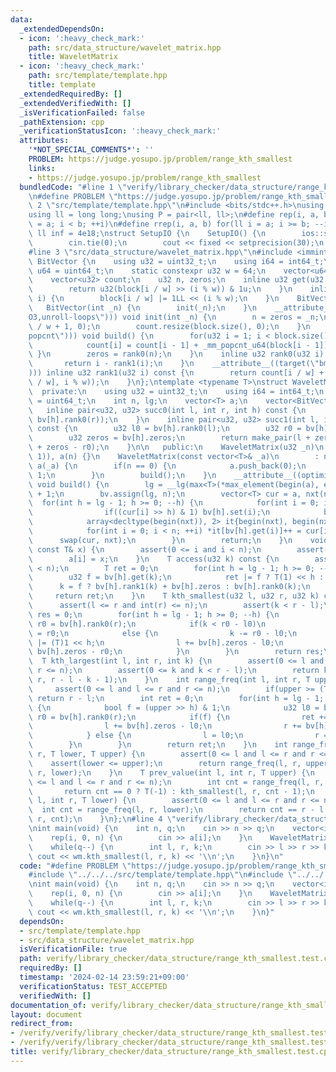 ```yaml
---
data:
  _extendedDependsOn:
  - icon: ':heavy_check_mark:'
    path: src/data_structure/wavelet_matrix.hpp
    title: WaveletMatrix
  - icon: ':heavy_check_mark:'
    path: src/template/template.hpp
    title: template
  _extendedRequiredBy: []
  _extendedVerifiedWith: []
  _isVerificationFailed: false
  _pathExtension: cpp
  _verificationStatusIcon: ':heavy_check_mark:'
  attributes:
    '*NOT_SPECIAL_COMMENTS*': ''
    PROBLEM: https://judge.yosupo.jp/problem/range_kth_smallest
    links:
    - https://judge.yosupo.jp/problem/range_kth_smallest
  bundledCode: "#line 1 \"verify/library_checker/data_structure/range_kth_smallest.test.cpp\"\
    \n#define PROBLEM \"https://judge.yosupo.jp/problem/range_kth_smallest\"\n#line\
    \ 2 \"src/template/template.hpp\"\n#include <bits/stdc++.h>\nusing namespace std;\n\
    using ll = long long;\nusing P = pair<ll, ll>;\n#define rep(i, a, b) for(ll i\
    \ = a; i < b; ++i)\n#define rrep(i, a, b) for(ll i = a; i >= b; --i)\nconstexpr\
    \ ll inf = 4e18;\nstruct SetupIO {\n    SetupIO() {\n        ios::sync_with_stdio(0);\n\
    \        cin.tie(0);\n        cout << fixed << setprecision(30);\n    }\n} setup_io;\n\
    #line 3 \"src/data_structure/wavelet_matrix.hpp\"\n#include <immintrin.h>\nstruct\
    \ BitVector {\n    using u32 = uint32_t;\n    using i64 = int64_t;\n    using\
    \ u64 = uint64_t;\n    static constexpr u32 w = 64;\n    vector<u64> block;\n\
    \    vector<u32> count;\n    u32 n, zeros;\n    inline u32 get(u32 i) const {\n\
    \        return u32(block[i / w] >> (i % w)) & 1u;\n    }\n    inline void set(u32\
    \ i) {\n        block[i / w] |= 1LL << (i % w);\n    }\n    BitVector() {}\n \
    \   BitVector(int _n) {\n        init(_n);\n    }\n    __attribute__((optimize(\"\
    O3,unroll-loops\"))) void init(int _n) {\n        n = zeros = _n;\n        block.resize(n\
    \ / w + 1, 0);\n        count.resize(block.size(), 0);\n    }\n    __attribute__((target(\"\
    popcnt\"))) void build() {\n        for(u32 i = 1; i < block.size(); ++i) {\n\
    \            count[i] = count[i - 1] + _mm_popcnt_u64(block[i - 1]);\n       \
    \ }\n        zeros = rank0(n);\n    }\n    inline u32 rank0(u32 i) const {\n \
    \       return i - rank1(i);\n    }\n    __attribute__((target(\"bmi2,popcnt\"\
    ))) inline u32 rank1(u32 i) const {\n        return count[i / w] + _mm_popcnt_u64(_bzhi_u64(block[i\
    \ / w], i % w));\n    }\n};\ntemplate <typename T>\nstruct WaveletMatrix {\n \
    \  private:\n    using u32 = uint32_t;\n    using i64 = int64_t;\n    using u64\
    \ = uint64_t;\n    int n, lg;\n    vector<T> a;\n    vector<BitVector> bv;\n \
    \   inline pair<u32, u32> succ0(int l, int r, int h) const {\n        return make_pair(bv[h].rank0(l),\
    \ bv[h].rank0(r));\n    }\n    inline pair<u32, u32> succ1(int l, int r, int h)\
    \ const {\n        u32 l0 = bv[h].rank0(l);\n        u32 r0 = bv[h].rank0(r);\n\
    \        u32 zeros = bv[h].zeros;\n        return make_pair(l + zeros - l0, r\
    \ + zeros - r0);\n    }\n\n   public:\n    WaveletMatrix(u32 _n)\n        : n(max<u32>(_n,\
    \ 1)), a(n) {}\n    WaveletMatrix(const vector<T>& _a)\n        : n(_a.size()),\
    \ a(_a) {\n        if(n == 0) {\n            a.push_back(0);\n            n =\
    \ 1;\n        }\n        build();\n    }\n    __attribute__((optimize(\"O3\")))\
    \ void build() {\n        lg = __lg(max<T>(*max_element(begin(a), end(a)), 1))\
    \ + 1;\n        bv.assign(lg, n);\n        vector<T> cur = a, nxt(n);\n      \
    \  for(int h = lg - 1; h >= 0; --h) {\n            for(int i = 0; i < n; ++i)\n\
    \                if((cur[i] >> h) & 1) bv[h].set(i);\n            bv[h].build();\n\
    \            array<decltype(begin(nxt)), 2> it{begin(nxt), begin(nxt) + bv[h].zeros};\n\
    \            for(int i = 0; i < n; ++i) *it[bv[h].get(i)]++ = cur[i];\n      \
    \      swap(cur, nxt);\n        }\n        return;\n    }\n    void set(int i,\
    \ const T& x) {\n        assert(0 <= i and i < n);\n        assert(x >= 0);\n\
    \        a[i] = x;\n    }\n    T access(u32 k) const {\n        assert(int(k)\
    \ < n);\n        T ret = 0;\n        for(int h = lg - 1; h >= 0; --h) {\n    \
    \        u32 f = bv[h].get(k);\n            ret |= f ? T(1) << h : 0;\n      \
    \      k = f ? bv[h].rank1(k) + bv[h].zeros : bv[h].rank0(k);\n        }\n   \
    \     return ret;\n    }\n    T kth_smallest(u32 l, u32 r, u32 k) const {\n  \
    \      assert(l <= r and int(r) <= n);\n        assert(k < r - l);\n        T\
    \ res = 0;\n        for(int h = lg - 1; h >= 0; --h) {\n            u32 l0 = bv[h].rank0(l),\
    \ r0 = bv[h].rank0(r);\n            if(k < r0 - l0)\n                l = l0, r\
    \ = r0;\n            else {\n                k -= r0 - l0;\n                res\
    \ |= (T)1 << h;\n                l += bv[h].zeros - l0;\n                r +=\
    \ bv[h].zeros - r0;\n            }\n        }\n        return res;\n    }\n  \
    \  T kth_largest(int l, int r, int k) {\n        assert(0 <= l and l <= r and\
    \ r <= n);\n        assert(0 <= k and k < r - l);\n        return kth_smallest(l,\
    \ r, r - l - k - 1);\n    }\n    int range_freq(int l, int r, T upper) {\n   \
    \     assert(0 <= l and l <= r and r <= n);\n        if(upper >= (T(1) << lg))\
    \ return r - l;\n        int ret = 0;\n        for(int h = lg - 1; h >= 0; --h)\
    \ {\n            bool f = (upper >> h) & 1;\n            u32 l0 = bv[h].rank0(l),\
    \ r0 = bv[h].rank0(r);\n            if(f) {\n                ret += r0 - l0;\n\
    \                l += bv[h].zeros - l0;\n                r += bv[h].zeros - r0;\n\
    \            } else {\n                l = l0;\n                r = r0;\n    \
    \        }\n        }\n        return ret;\n    }\n    int range_freq(int l, int\
    \ r, T lower, T upper) {\n        assert(0 <= l and l <= r and r <= n);\n    \
    \    assert(lower <= upper);\n        return range_freq(l, r, upper) - range_freq(l,\
    \ r, lower);\n    }\n    T prev_value(int l, int r, T upper) {\n        assert(0\
    \ <= l and l <= r and r <= n);\n        int cnt = range_freq(l, r, upper);\n \
    \       return cnt == 0 ? T(-1) : kth_smallest(l, r, cnt - 1);\n    }\n    T next_value(int\
    \ l, int r, T lower) {\n        assert(0 <= l and l <= r and r <= n);\n      \
    \  int cnt = range_freq(l, r, lower);\n        return cnt == r - l ? T(-1) : kth_smallest(l,\
    \ r, cnt);\n    }\n};\n#line 4 \"verify/library_checker/data_structure/range_kth_smallest.test.cpp\"\
    \nint main(void) {\n    int n, q;\n    cin >> n >> q;\n    vector<int> a(n);\n\
    \    rep(i, 0, n) {\n        cin >> a[i];\n    }\n    WaveletMatrix<int> wm(a);\n\
    \    while(q--) {\n        int l, r, k;\n        cin >> l >> r >> k;\n       \
    \ cout << wm.kth_smallest(l, r, k) << '\\n';\n    }\n}\n"
  code: "#define PROBLEM \"https://judge.yosupo.jp/problem/range_kth_smallest\"\n\
    #include \"../../../src/template/template.hpp\"\n#include \"../../../src/data_structure/wavelet_matrix.hpp\"\
    \nint main(void) {\n    int n, q;\n    cin >> n >> q;\n    vector<int> a(n);\n\
    \    rep(i, 0, n) {\n        cin >> a[i];\n    }\n    WaveletMatrix<int> wm(a);\n\
    \    while(q--) {\n        int l, r, k;\n        cin >> l >> r >> k;\n       \
    \ cout << wm.kth_smallest(l, r, k) << '\\n';\n    }\n}"
  dependsOn:
  - src/template/template.hpp
  - src/data_structure/wavelet_matrix.hpp
  isVerificationFile: true
  path: verify/library_checker/data_structure/range_kth_smallest.test.cpp
  requiredBy: []
  timestamp: '2024-02-14 23:59:21+09:00'
  verificationStatus: TEST_ACCEPTED
  verifiedWith: []
documentation_of: verify/library_checker/data_structure/range_kth_smallest.test.cpp
layout: document
redirect_from:
- /verify/verify/library_checker/data_structure/range_kth_smallest.test.cpp
- /verify/verify/library_checker/data_structure/range_kth_smallest.test.cpp.html
title: verify/library_checker/data_structure/range_kth_smallest.test.cpp
---
```

